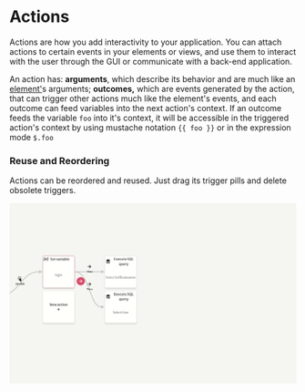 # Actions

Actions are how you add interactivity to your application. You can attach actions to certain events in your elements or views, and use them to interact with the user through the GUI or communicate with a back-end application.

An action has: **arguments**, which describe its behavior and are much like an [element'](../elements/)s arguments; **outcomes,** which are events generated by the action, that can trigger other actions much like the element's events, and each outcome can feed variables into the next action's context. If an outcome feeds the variable `foo` into it's context, it will be accessible in the triggered action's context by using mustache notation `{{ foo }}` or in the expression mode `$.foo`

### Reuse and Reordering

Actions can be reordered and reused. Just drag its trigger pills and delete obsolete triggers.

![](../../../.gitbook/assets/reorder-actions.gif)

